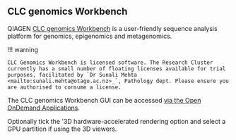 ## CLC genomics Workbench


QIAGEN [CLC genomics Workbench](https://digitalinsights.qiagen.com/products-overview/discovery-insights-portfolio/analysis-and-visualization/qiagen-clc-genomics-workbench/) is a user-friendly sequence 
analysis platform for genomics, epigenomics and metagenomics.

!!! warning

    CLC Genomics Workbench is licensed software. The Research Cluster currently has a small number of floating licenses available for trial purposes, facilitated by `Dr Sunali Mehta <mailto:sunali.mehta@otago.ac.nz>_`, Pathology dept. Please ensure you are authorised to consume a license.


The CLC genomics Workbench GUI can be accessed [via the Open OnDemand Applications](https://ondemand.otago.ac.nz/pun/sys/dashboard/batch_connect/sys/ood_clc_wb_apptainer).

Optionally tick the '3D hardware-accelerated rendering option and select a GPU partition if using the 3D viewers.


